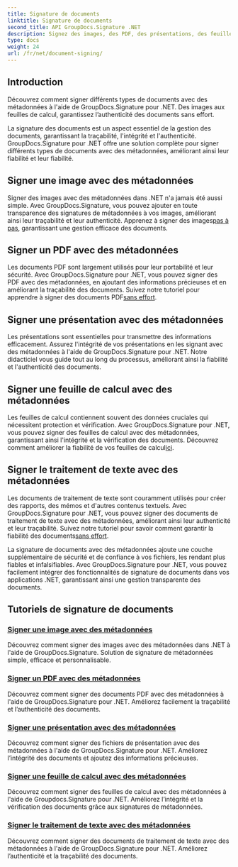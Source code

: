 ```yaml
---
title: Signature de documents
linktitle: Signature de documents
second_title: API GroupDocs.Signature .NET
description: Signez des images, des PDF, des présentations, des feuilles de calcul et des documents Word avec des métadonnées à l'aide de GroupDocs.Signature .NET. Améliorez l’authenticité et l’intégrité des documents.
type: docs
weight: 24
url: /fr/net/document-signing/
---
```

## Introduction

Découvrez comment signer différents types de documents avec des métadonnées à l'aide de GroupDocs.Signature pour .NET. Des images aux feuilles de calcul, garantissez l’authenticité des documents sans effort.

La signature des documents est un aspect essentiel de la gestion des documents, garantissant la traçabilité, l'intégrité et l'authenticité. GroupDocs.Signature pour .NET offre une solution complète pour signer différents types de documents avec des métadonnées, améliorant ainsi leur fiabilité et leur fiabilité.

## Signer une image avec des métadonnées
Signer des images avec des métadonnées dans .NET n'a jamais été aussi simple. Avec GroupDocs.Signature, vous pouvez ajouter en toute transparence des signatures de métadonnées à vos images, améliorant ainsi leur traçabilité et leur authenticité. Apprenez à signer des images[pas à pas](./sign-image-with-metadata/), garantissant une gestion efficace des documents.

## Signer un PDF avec des métadonnées
 Les documents PDF sont largement utilisés pour leur portabilité et leur sécurité. Avec GroupDocs.Signature pour .NET, vous pouvez signer des PDF avec des métadonnées, en ajoutant des informations précieuses et en améliorant la traçabilité des documents. Suivez notre tutoriel pour apprendre à signer des documents PDF[sans effort](./sign-pdf-with-metadata/).

## Signer une présentation avec des métadonnées
Les présentations sont essentielles pour transmettre des informations efficacement. Assurez l'intégrité de vos présentations en les signant avec des métadonnées à l'aide de GroupDocs.Signature pour .NET. Notre didacticiel vous guide tout au long du processus, améliorant ainsi la fiabilité et l'authenticité des documents.

## Signer une feuille de calcul avec des métadonnées
Les feuilles de calcul contiennent souvent des données cruciales qui nécessitent protection et vérification. Avec GroupDocs.Signature pour .NET, vous pouvez signer des feuilles de calcul avec des métadonnées, garantissant ainsi l'intégrité et la vérification des documents. Découvrez comment améliorer la fiabilité de vos feuilles de calcul[ici](./sign-spreadsheet-with-metadata/).

## Signer le traitement de texte avec des métadonnées
 Les documents de traitement de texte sont couramment utilisés pour créer des rapports, des mémos et d'autres contenus textuels. Avec GroupDocs.Signature pour .NET, vous pouvez signer des documents de traitement de texte avec des métadonnées, améliorant ainsi leur authenticité et leur traçabilité. Suivez notre tutoriel pour savoir comment garantir la fiabilité des documents[sans effort](./sign-word-processing-with-metadata/).

La signature de documents avec des métadonnées ajoute une couche supplémentaire de sécurité et de confiance à vos fichiers, les rendant plus fiables et infalsifiables. Avec GroupDocs.Signature pour .NET, vous pouvez facilement intégrer des fonctionnalités de signature de documents dans vos applications .NET, garantissant ainsi une gestion transparente des documents.

## Tutoriels de signature de documents
### [Signer une image avec des métadonnées](./sign-image-with-metadata/)
Découvrez comment signer des images avec des métadonnées dans .NET à l'aide de GroupDocs.Signature. Solution de signature de métadonnées simple, efficace et personnalisable.
### [Signer un PDF avec des métadonnées](./sign-pdf-with-metadata/)
Découvrez comment signer des documents PDF avec des métadonnées à l'aide de GroupDocs.Signature pour .NET. Améliorez facilement la traçabilité et l’authenticité des documents.
### [Signer une présentation avec des métadonnées](./sign-presentation-with-metadata/)
Découvrez comment signer des fichiers de présentation avec des métadonnées à l'aide de GroupDocs.Signature pour .NET. Améliorez l’intégrité des documents et ajoutez des informations précieuses.
### [Signer une feuille de calcul avec des métadonnées](./sign-spreadsheet-with-metadata/)
Découvrez comment signer des feuilles de calcul avec des métadonnées à l'aide de Groupdocs.Signature pour .NET. Améliorez l’intégrité et la vérification des documents grâce aux signatures de métadonnées.
### [Signer le traitement de texte avec des métadonnées](./sign-word-processing-with-metadata/)
Découvrez comment signer des documents de traitement de texte avec des métadonnées à l'aide de GroupDocs.Signature pour .NET. Améliorez l’authenticité et la traçabilité des documents.